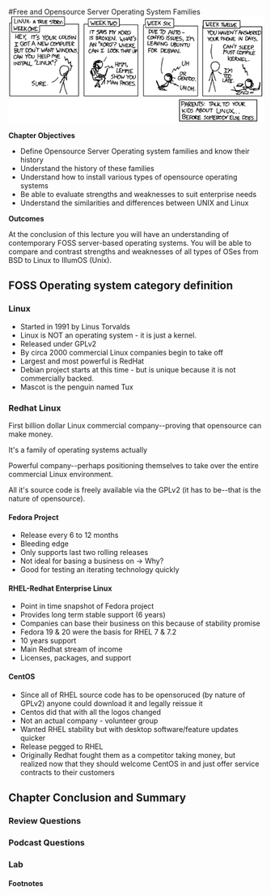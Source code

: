 #Free and Opensource Server Operating System Families
![*This really is a true story, and she doesn't know I put it in my comic because her wifi hasn't worked for weeks.*](images/Chapter-Header/chapter-03/cautionary.png "XKCD Cautionary")

__Chapter Objectives__

  *  Define Opensource Server Operating system families and know their history
  *  Understand the history of these families
  *  Understand how to install various types of opensource operating systems
  *  Be able to evaluate strengths and weaknesses to suit enterprise needs
  *  Understand the similarities and differences between UNIX and Linux
  
__Outcomes__
 
At the conclusion of this lecture you will have an understanding of contemporary FOSS server-based operating systems. You will be able to compare and contrast strengths and weaknesses of all types of OSes from BSD to Linux to IllumOS (Unix).

   
## FOSS Operating system category definition

### Linux

* Started in 1991 by Linus Torvalds
* Linux is NOT an operating system - it is just a kernel.
* Released under GPLv2
* By circa 2000 commercial Linux companies begin to take off
* Largest and most powerful is RedHat
* Debian project starts at this time - but is unique because it is not commercially backed.
* Mascot is the penguin named Tux

### Redhat Linux

  First billion dollar Linux commercial company--proving that opensource can make money.
  
  It's a family of operating systems actually 
  
  Powerful company--perhaps positioning themselves to take over the entire commercial Linux environment.
  
  All it's source code is freely available via the GPLv2 (it has to be--that is the nature of opensource).
 
#### Fedora Project

* Release every 6 to 12 months
* Bleeding edge
* Only supports last two rolling releases
* Not ideal for basing a business on -> Why?
* Good for testing an iterating technology quickly

#### RHEL-Redhat Enterprise Linux

 * Point in time snapshot of Fedora project
 * Provides long term stable support (6 years)
 * Companies can base their business on this because of stability promise
 * Fedora 19 & 20 were the basis for RHEL 7 & 7.2 
 * 10 years support
 * Main Redhat stream of income
 * Licenses, packages, and support

#### CentOS

*  Since all of RHEL source code has to be opensoruced (by nature of GPLv2) anyone could download it and legally reissue it
*  Centos did that with all the logos changed
*  Not an actual company - volunteer group
*  Wanted RHEL stability but with desktop software/feature updates quicker
*  Release pegged to RHEL
*  Originally Redhat fought them as a competitor taking money, but realized now that they should welcome CentOS in and just offer service contracts to their customers




## Chapter Conclusion and Summary


### Review Questions


### Podcast Questions



### Lab


#### Footnotes 



